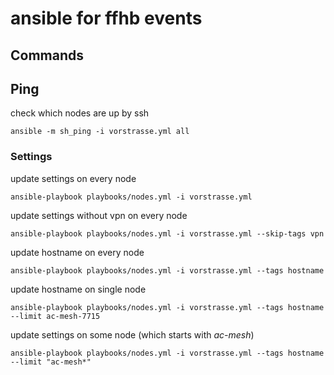 # ansible for ffhb events

## Commands

## Ping
check which nodes are up by ssh
```
ansible -m sh_ping -i vorstrasse.yml all
```

### Settings

update settings on every node
```
ansible-playbook playbooks/nodes.yml -i vorstrasse.yml
```

update settings without vpn on every node
```
ansible-playbook playbooks/nodes.yml -i vorstrasse.yml --skip-tags vpn
```

update hostname on every node
```
ansible-playbook playbooks/nodes.yml -i vorstrasse.yml --tags hostname
```

update hostname on single node
```
ansible-playbook playbooks/nodes.yml -i vorstrasse.yml --tags hostname --limit ac-mesh-7715
```

update settings on some node (which starts with _ac-mesh_)
```
ansible-playbook playbooks/nodes.yml -i vorstrasse.yml --tags hostname --limit "ac-mesh*"
```


